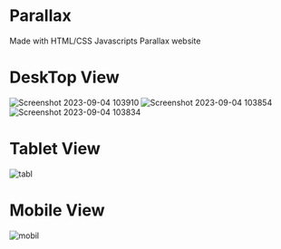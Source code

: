 # Parallax

Made with HTML/CSS Javascripts
Parallax website

# DeskTop View 
![Screenshot 2023-09-04 103910](https://github.com/Jonish-sm/Parallax/assets/63834635/85922a79-fc5e-4352-b0c9-02262f58b4f0)
![Screenshot 2023-09-04 103854](https://github.com/Jonish-sm/Parallax/assets/63834635/0d9c8e13-6d71-4df5-97d0-9ba8ca170269)
![Screenshot 2023-09-04 103834](https://github.com/Jonish-sm/Parallax/assets/63834635/839c8b45-b474-467a-82b4-ab287c74382b)

# Tablet View
![tabl](https://github.com/Jonish-sm/Parallax/assets/63834635/752dc567-d127-4e8f-97e4-14752344756e)

# Mobile View
![mobil](https://github.com/Jonish-sm/Parallax/assets/63834635/56b0b7bf-8f61-4e14-9df4-5927cff236e9)
